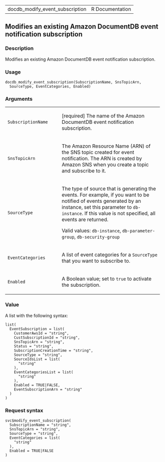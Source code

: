 <table style="width: 100%;">
<tbody>
<tr class="odd">
<td>docdb_modify_event_subscription</td>
<td style="text-align: right;">R Documentation</td>
</tr>
</tbody>
</table>

## Modifies an existing Amazon DocumentDB event notification subscription

### Description

Modifies an existing Amazon DocumentDB event notification subscription.

### Usage

    docdb_modify_event_subscription(SubscriptionName, SnsTopicArn,
      SourceType, EventCategories, Enabled)

### Arguments

<table>
<colgroup>
<col style="width: 35%" />
<col style="width: 65%" />
</colgroup>
<tbody>
<tr class="odd">
<td><code
id="docdb_modify_event_subscription_:_SubscriptionName">SubscriptionName</code></td>
<td><p>[required] The name of the Amazon DocumentDB event notification
subscription.</p></td>
</tr>
<tr class="even">
<td><code
id="docdb_modify_event_subscription_:_SnsTopicArn">SnsTopicArn</code></td>
<td><p>The Amazon Resource Name (ARN) of the SNS topic created for event
notification. The ARN is created by Amazon SNS when you create a topic
and subscribe to it.</p></td>
</tr>
<tr class="odd">
<td><code
id="docdb_modify_event_subscription_:_SourceType">SourceType</code></td>
<td><p>The type of source that is generating the events. For example, if
you want to be notified of events generated by an instance, set this
parameter to <code>db-instance</code>. If this value is not specified,
all events are returned.</p>
<p>Valid values: <code>db-instance</code>,
<code>db-parameter-group</code>, <code>db-security-group</code></p></td>
</tr>
<tr class="even">
<td><code
id="docdb_modify_event_subscription_:_EventCategories">EventCategories</code></td>
<td><p>A list of event categories for a <code>SourceType</code> that you
want to subscribe to.</p></td>
</tr>
<tr class="odd">
<td><code
id="docdb_modify_event_subscription_:_Enabled">Enabled</code></td>
<td><p>A Boolean value; set to <code>true</code> to activate the
subscription.</p></td>
</tr>
</tbody>
</table>

### Value

A list with the following syntax:

    list(
      EventSubscription = list(
        CustomerAwsId = "string",
        CustSubscriptionId = "string",
        SnsTopicArn = "string",
        Status = "string",
        SubscriptionCreationTime = "string",
        SourceType = "string",
        SourceIdsList = list(
          "string"
        ),
        EventCategoriesList = list(
          "string"
        ),
        Enabled = TRUE|FALSE,
        EventSubscriptionArn = "string"
      )
    )

### Request syntax

    svc$modify_event_subscription(
      SubscriptionName = "string",
      SnsTopicArn = "string",
      SourceType = "string",
      EventCategories = list(
        "string"
      ),
      Enabled = TRUE|FALSE
    )
